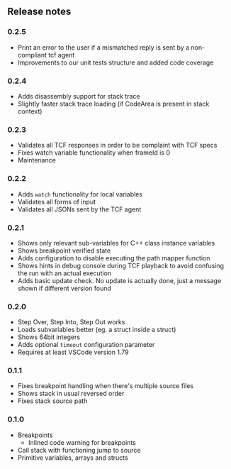## Release notes

### 0.2.5
* Print an error to the user if a mismatched reply is sent by a non-compliant tcf agent
* Improvements to our unit tests structure and added code coverage

### 0.2.4

* Adds disassembly support for stack trace
* Slightly faster stack trace loading (if CodeArea is present in stack context)

### 0.2.3

* Validates all TCF responses in order to be complaint with TCF specs
* Fixes watch variable functionality when frameId is 0
* Maintenance

### 0.2.2

* Adds `watch` functionality for local variables
* Validates all forms of input
* Validates all JSONs sent by the TCF agent

### 0.2.1

* Shows only relevant sub-variables for C++ class instance variables
* Shows breakpoint verified state
* Adds configuration to disable executing the path mapper function
* Shows hints in debug console during TCF playback to avoid confusing the run with an actual execution
* Adds basic update check. No update is actually done, just a message shown if different version found

### 0.2.0

* Step Over, Step Into, Step Out works
* Loads subvariables better (eg. a struct inside a struct)
* Shows 64bit integers
* Adds optional `timeout` configuration parameter
* Requires at least VSCode version 1.79

### 0.1.1

* Fixes breakpoint handling when there's multiple source files
* Shows stack in usual reversed order
* Fixes stack source path

### 0.1.0

* Breakpoints
  - Inlined code warning for breakpoints
* Call stack with functioning jump to source
* Primitive variables, arrays and structs
